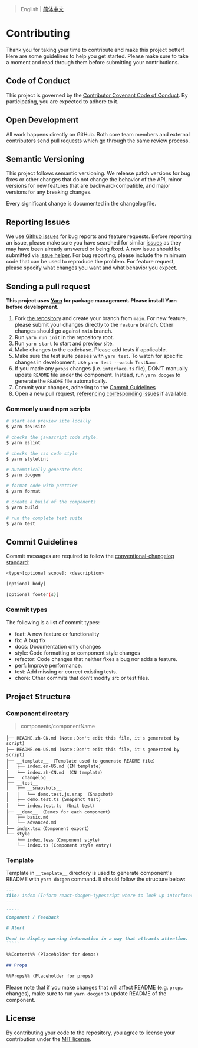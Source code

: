 
> English | [简体中文](./CONTRIBUTING.zh-CN.md)
# Contributing

Thank you for taking your time to contribute and make this project better! Here are some guidelines to help you get started. Please make sure to take a moment and read through them before submitting your contributions.

## Code of Conduct

This project is governed by the [Contributor Covenant Code of Conduct](./CODE_OF_CONDUCT.md). By participating, you are expected to adhere to it.

## Open Development

All work happens directly on GitHub. Both core team members and external contributors send pull requests which go through the same review process.

## Semantic Versioning

This project follows semantic versioning. We release patch versions for bug fixes or other changes that do not change the behavior of the API, minor versions for new features that are backward-compatible, and major versions for any breaking changes.

Every significant change is documented in the changelog file.

## Reporting Issues

We use [Github issues](https://github.com/arco-design/arco-design/issues) for bug reports and feature requests. Before reporting an issue, please make sure you have searched for similar [issues](https://github.com/arco-design/arco-design/issues) as they may have been already answered or being fixed. A new issue should be submitted via [issue helper](https://arco.design/issue-helper?repo=arco-design). For bug reporting, please include the minimum code that can be used to reproduce the problem. For feature request, please specify what changes you want and what behavior you expect.

## Sending a pull request

**This project uses [Yarn](https://yarnpkg.com/) for package management. Please install Yarn before development.**

1. Fork [the repository](https://github.com/arco-design/arco-design) and create your branch from `main`. For new feature, please submit your changes directly to the `feature` branch. Other changes should go against `main` branch.
1. Run `yarn run init` in the repository root.
1. Run `yarn start` to start and preview site.
1. Make changes to the codebase. Please add tests if applicable.
1. Make sure the test suite passes with `yarn test`. To watch for specific changes in development, use `yarn test --watch TestName`.
1. If you made any `props` changes (i.e. `interface.ts` file), DON'T manually update `README` file under the component. Instead, run `yarn docgen` to generate the `README` file automatically.
1. Commit your changes, adhering to the [Commit Guidelines](#commit-guidelines)
1. Open a new pull request, [referencing corresponding issues](https://docs.github.com/en/issues/tracking-your-work-with-issues/linking-a-pull-request-to-an-issue#linking-a-pull-request-to-an-issue-using-a-keyword) if available.

### Commonly used npm scripts

```bash
# start and preview site locally
$ yarn dev:site

# checks the javascript code style.
$ yarn eslint

# checks the css code style
$ yarn stylelint

# automatically generate docs
$ yarn docgen

# format code with prettier
$ yarn format

# create a build of the components
$ yarn build

# run the complete test suite
$ yarn test
```

## Commit Guidelines

Commit messages are required to follow the [conventional-changelog standard](https://www.conventionalcommits.org/en/v1.0.0/):

```bash
<type>[optional scope]: <description>

[optional body]

[optional footer(s)]
```

### Commit types

The following is a list of commit types:

- feat: A new feature or functionality
- fix: A bug fix
- docs: Documentation only changes
- style: Code formatting or component style changes
- refactor: Code changes that neither fixes a bug nor adds a feature.
- perf: Improve performance.
- test: Add missing or correct existing tests.
- chore: Other commits that don’t modify src or test files.

## Project Structure

### Component directory

> components/componentName

```
├── README.zh-CN.md (Note：Don't edit this file, it's generated by script)
├── README.en-US.md (Note：Don't edit this file, it's generated by script)
├── __template__ （Template used to generate README file）
│   ├── index.en-US.md (EN template)
│   └── index.zh-CN.md （CN template）
├── __changelog__
├── __test__
│   ├── __snapshots__
│   │   └── demo.test.js.snap （Snapshot）
│   ├── demo.test.ts (Snapshot test)
│   └── index.test.ts （Unit test）
├── __demo__ （Demos for each component）
│   ├── basic.md
│   └── advanced.md
├── index.tsx（Component export）
└── style
    └── index.less（Component style）
    └── index.ts (Component style entry)
```

### Template

Template in `__template__` directory is used to generate component's README with `yarn docgen` command. It should follow the structure below:

~~~markdown
---
file: index (Inform react-docgen-typescript where to look up interfaces information)
---

`````
Component / Feedback

# Alert

Used to display warning information in a way that attracts attention.
`````

%%Content%% (Placeholder for demos)

## Props

%%Props%% (Placeholder for props)
~~~

Please note that if you make changes that will affect README (e.g. `props` changes), make sure to run `yarn docgen` to update README of the component.

## License

By contributing your code to the repository, you agree to license your contribution under the [MIT license](./LICENSE).
